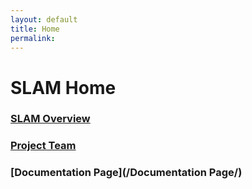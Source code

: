 ```yaml
---
layout: default
title: Home
permalink:
---
```


# SLAM Home

### [SLAM Overview](/slamoverview/)

### [Project Team](/projectteam/)

### [Documentation Page](/Documentation Page/)
